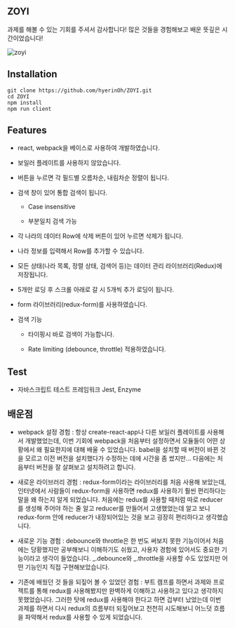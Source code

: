 ## ZOYI

과제를 해볼 수 있는 기회를 주셔서 감사합니다! 많은 것들을 경험해보고 배운 뜻깊은 시간이었습니다!

![zoyi](https://user-images.githubusercontent.com/38285577/57092734-04137380-6d47-11e9-93be-349c0bb6b1d1.gif)

## Installation

```
git clone https://github.com/hyerinOh/ZOYI.git
cd ZOYI
npm install
npm run client
```

## Features

- react, webpack을 베이스로 사용하여 개발하였습니다.

- 보일러 플레이트를 사용하지 않았습니다.

- 버튼을 누르면 각 필드별 오름차순, 내림차순 정렬이 됩니다.

- 검색 창이 있어 통합 검색이 됩니다.

  - Case insensitive

  - 부분일치 검색 가능

- 각 나라의 데이터 Row에 삭제 버튼이 있어 누르면 삭제가 됩니다.

- 나라 정보를 입력해서 Row를 추가할 수 있습니다.

- 모든 상태(나라 목록, 정렬 상태, 검색어 등)는 데이터 관리 라이브러리(Redux)에 저장됩니다.

- 5개만 로딩 후 스크롤 아래로 갈 시 5개씩 추가 로딩이 됩니다.

- form 라이브러리(redux-form)를 사용하였습니다.

- 검색 기능

  - 타이핑시 바로 검색이 가능합니다.

  - Rate limiting (debounce, throttle) 적용하였습니다.

## Test

- 자바스크립트 테스트 프레임워크 Jest, Enzyme

## 배운점

- webpack 설정 경험 : 항상 create-react-app나 다른 보일러 플레이트를 사용해서 개발했었는데, 이번 기회에 webpack을 처음부터 설정하면서 모듈들이 어떤 상황에서 왜 필요한지에 대해 배울 수 있었습니다. babel을 설치할 때 버전이 바뀐 것을 모르고 이전 버전을 설치했다가 수정하는 데에 시간을 좀 썼지만... 다음에는 처음부터 버전을 잘 살펴보고 설치하려고 합니다.

- 새로운 라이브러리 경험 : redux-form이라는 라이브러리를 처음 사용해 보았는데, 인터넷에서 사람들이 redux-form을 사용하면 redux를 사용하기 훨씬 편리하다는 말을 왜 하는지 알게 되었습니다. 처음에는 redux를 사용할 때처럼 따로 reducer를 생성해 주어야 하는 줄 알고 reducer를 만들어서 고생했었는데 알고 보니 redux-form 안에 reducer가 내장되어있는 것을 보고 굉장히 편리하다고 생각했습니다.

- 새로운 기능 경험 : debounce와 throttle은 한 번도 써보지 못한 기능이어서 처음에는 당황했지만 공부해보니 이해하기도 쉬웠고, 사용자 경험에 있어서도 중요한 기능이라고 생각이 들었습니다. _.debounce와 _.throttle을 사용할 수도 있었지만 어떤 기능인지 직접 구현해보았습니다.

- 기존에 배웠던 것 들을 되짚어 볼 수 있었던 경험 : 부트 캠프를 하면서 과제와 프로젝트를 통해 redux를 사용해봤지만 완벽하게 이해하고 사용하고 있다고 생각하지 못했었습니다. 그러한 탓에 redux를 사용해야 한다고 하면 겁부터 났었는데 이번 과제를 하면서 다시 redux의 흐름부터 되짚어보고 천천히 시도해보니 어느덧 흐름을 파악해서 redux를 사용할 수 있게 되었습니다.
